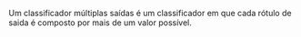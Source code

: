 ---
---

Um classificador múltiplas saídas é um classificador em que cada rótulo de saida é composto por mais de um valor possível. 